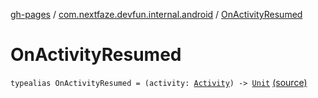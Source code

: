 [gh-pages](../index.md) / [com.nextfaze.devfun.internal.android](index.md) / [OnActivityResumed](./-on-activity-resumed.md)

# OnActivityResumed

`typealias OnActivityResumed = (activity: `[`Activity`](https://developer.android.com/reference/android/app/Activity.html)`) -> `[`Unit`](https://kotlinlang.org/api/latest/jvm/stdlib/kotlin/-unit/index.html) [(source)](https://github.com/NextFaze/dev-fun/tree/master/devfun-internal/src/main/java/com/nextfaze/devfun/internal/android/ActivityCallbacks.kt#L10)